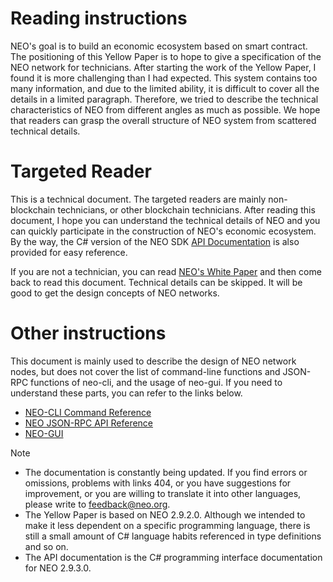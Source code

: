 # Reading instructions

NEO's goal is to build an economic ecosystem based on smart contract. The positioning of this Yellow Paper is to hope to give a specification of the NEO network for technicians. After starting the work of the Yellow Paper, I found it is more challenging than I had expected. This system contains too many information, and due to the limited ability, it is difficult to cover all the details in a limited paragraph. Therefore, we tried to describe the technical characteristics of NEO from different angles as much as possible. We hope that readers can grasp the overall structure of NEO system from scattered technical details.

# Targeted Reader

This is a technical document. The targeted readers are mainly non-blockchain technicians, or other blockchain technicians. After reading this document, I hope you can understand the technical details of NEO and you can quickly participate in the construction of NEO's economic ecosystem. By the way, the C# version of the NEO SDK [API Documentation](../api/index.md) is also provided for easy reference.

If you are not a technician, you can read [NEO's White Paper](http://docs.neo.org/en-us/whitepaper.html) and then come back to read this document. Technical details can be skipped. It will be good to get the design concepts of NEO networks.

# Other instructions

This document is mainly used to describe the design of NEO network nodes, but does not cover the list of command-line functions and JSON-RPC functions of neo-cli, and the usage of neo-gui. If you need to understand these parts, you can refer to the links below.

 - [NEO-CLI Command Reference](http://docs.neo.org/en-us/node/cli/cli.html)<BR>
 - [NEO JSON-RPC API Reference](http://docs.neo.org/en-us/node/cli/2.9.0/api.html)<BR>
 - [NEO-GUI](http://docs.neo.org/en-us/node/gui/install.html)<BR>

> [!NOTE]
> - The documentation is constantly being updated. If you find errors or omissions, problems with links 404, or you have suggestions for improvement, or you are willing to translate it into other languages, please write to <feedback@neo.org>.
> - The Yellow Paper is based on NEO 2.9.2.0. Although we intended to make it less dependent on a specific programming language, there is still a small amount of C# language habits referenced in type definitions and so on.
> - The API documentation is the C# programming interface documentation for NEO 2.9.3.0.
